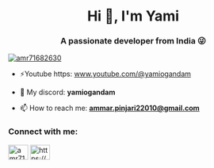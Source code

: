 <h1 align="center">Hi 👋, I'm Yami</h1>
<h3 align="center">A passionate developer from India 😜</h3>

<p align="left"> <a href="https://twitter.com/amr71682630" target="blank"><img src="https://img.shields.io/twitter/follow/amr71682630?logo=twitter&style=for-the-badge" alt="amr71682630" /></a> </p>

- ⚡Youtube https: www.youtube.com/@yamiogandam

- 🔧 My discord:  **yamiogandam**

- 📫 How to reach me:  **ammar.pinjari22010@gmail.com**

<h3 align="left">Connect with me:</h3>
<p align="left">
<a href="https://twitter.com/amr71682630" target="blank"><img align="center" src="https://raw.githubusercontent.com/rahuldkjain/github-profile-readme-generator/master/src/images/icons/Social/twitter.svg" alt="amr71682630" height="30" width="40" /></a>
<a href="https://discord.gg/https://discord.gg/f4QdxYkvUF" target="blank"><img align="center" src="https://raw.githubusercontent.com/rahuldkjain/github-profile-readme-generator/master/src/images/icons/Social/discord.svg" alt="https://discord.gg/f4QdxYkvUF" height="30" width="40" /></a>
</p>

